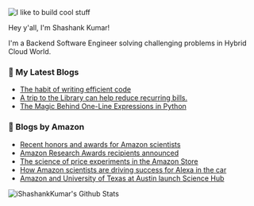 ![I like to build cool stuff](https://res.cloudinary.com/dt8g3rhcy/image/upload/v1595929574/i_like_to_build_cool_shit._1_nzbwjh.png)

Hey y'all, I'm Shashank Kumar! 

I'm a Backend Software Engineer solving challenging problems in Hybrid Cloud World.

### 📕 My Latest Blogs
<!-- BLOG-POST-LIST:START -->
- [The habit of writing efficient code](https://medium.com/@ishashankkumar/the-habit-of-writing-efficient-code-153b05f04269?source=rss-d24dda280d5f------2)
- [A trip to the Library can help reduce recurring bills.](https://medium.com/swlh/a-trip-to-the-library-can-help-reduce-recurring-bills-23bca495cdf5?source=rss-d24dda280d5f------2)
- [The Magic Behind One-Line Expressions in Python](https://medium.com/swlh/the-magic-behind-one-line-expressions-in-python-816c10180c5c?source=rss-d24dda280d5f------2)
<!-- BLOG-POST-LIST:END -->

### 📕 Blogs by Amazon
<!-- AMAZON-BLOG-POST-LIST:START -->
- [Recent honors and awards for Amazon scientists](https://www.amazon.science/news-and-features/recent-honors-and-awards-for-amazon-scientists-march-april-2023)
- [Amazon Research Awards recipients announced](https://www.amazon.science/research-awards/program-updates/79-amazon-research-awards-recipients-announced)
- [The science of price experiments in the Amazon Store](https://www.amazon.science/blog/the-science-of-price-experiments-in-the-amazon-store)
- [How Amazon scientists are driving success for Alexa in the car](https://www.amazon.science/news-and-features/the-science-behind-alexa-in-vehicles)
- [Amazon and University of Texas at Austin launch Science Hub](https://www.amazon.science/news-and-features/amazon-and-university-of-texas-at-austin-launch-science-hub)
<!-- AMAZON-BLOG-POST-LIST:END -->



<img align="center" alt="iShashankKumar's Github Stats" src="https://github-readme-stats.vercel.app/api?username=ishashankkumar&show_icons=true&hide_border=true" />

